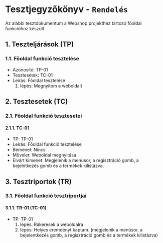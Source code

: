 # Tesztjegyzőkönyv - `Rendelés`

Az alábbi tesztdokumentum a Webshop projekthez tartozó főoldal funkcióhoz készült.

## 1. Teszteljárások (TP)

### 1.1. Főoldal funkció tesztelése

- Azonosító: TP-01
- Tesztesetek: TC-01
- Leírás: Főoldal tesztelése
    1. lépés: Megnyitom a weboldalt

## 2. Tesztesetek (TC)

### 2.1. Főoldal funkció tesztesetei

#### 2.1.1. TC-01
- TP: TP-01
- Leírás: Főoldal funkció tesztelése
- Bemenet: Nincs
- Művelet: Weboldal megnyitása
- Elvárt kimenet: Megjelenik a menüsor, a regisztráció gomb, a bejelntkezés gomb és a termékek kilistázva.

## 3. Tesztriportok (TR)

### 3.1. Főoldal funkció tesztriportjai

#### 3.1.1. TR-01 (TC-01)

- TP: TP-01
    1. lépés: Rákeresek a weboldalra
    2. lépés: Helyes eremdényt kaptam. (megjelenik a menüsor, a bejelentkezés gomb, a regisztráció gomb és a termékek kilistázva)